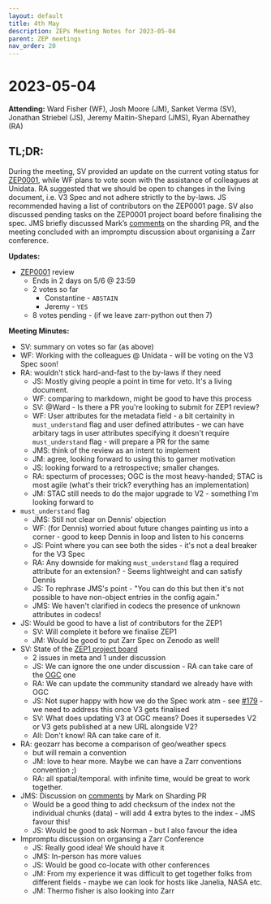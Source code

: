 ```yaml
---
layout: default
title: 4th May
description: ZEPs Meeting Notes for 2023-05-04
parent: ZEP meetings
nav_order: 20
---
```


# 2023-05-04

**Attending:** Ward Fisher (WF), Josh Moore (JM), Sanket Verma (SV), Jonathan Striebel (JS), Jeremy Maitin-Shepard (JMS), Ryan Abernathey (RA)

## TL;DR:

During the meeting, SV provided an update on the current voting status for [ZEP0001](https://github.com/zarr-developers/zarr-specs/issues/227), while WF plans to vote soon with the assistance of colleagues at Unidata. RA suggested that we should be open to changes in the living document, i.e. V3 Spec and not adhere strictly to the by-laws. JS recommended having a list of contributors on the ZEP0001 page. SV also discussed pending tasks on the ZEP0001 project board before finalising the spec. JMS briefly discussed Mark’s [comments](https://github.com/zarr-developers/zarr-specs/pull/152#issuecomment-1533335795) on the sharding PR, and the meeting concluded with an impromptu discussion about organising a Zarr conference.

**Updates:**

- [ZEP0001](https://github.com/zarr-developers/zarr-specs/issues/227) review
    - Ends in 2 days on 5/6 @ 23:59
    - 2 votes so far
        - Constantine - `ABSTAIN`
        - Jeremy - `YES`
    - 8 votes pending - (if we leave zarr-python out then 7)

**Meeting Minutes:**

- SV: summary on votes so far (as above)
- WF: Working with the colleagues @ Unidata - will be voting on the V3 Spec soon!
- RA: wouldn't stick hard-and-fast to the by-laws if they need
  - JS: Mostly giving people a point in time for veto. It's a living document.
  - WF: comparing to markdown, might be good to have this process
  - SV: @Ward - Is there a PR you're looking to submit for ZEP1 review?
  - WF: User attributes for the metadata field - a bit certainity in `must_understand` flag and user defined attributes - we can have arbitary tags in user attributes specifying it doesn't require `must_understand` flag - will prepare a PR for the same
  - JMS: think of the review as an intent to implement
  - JM: agree, looking forward to using this to garner motivation
  - JS: looking forward to a retrospective; smaller changes.
  - RA: specturm of processes; OGC is the most heavy-handed; STAC is most agile (what's their trick? everything has an implementation)
  - JM: STAC still needs to do the major upgrade to V2 - something I'm looking forward to
- `must_understand` flag
  - JMS: Still not clear on Dennis' objection
  - WF: (for Dennis) worried about future changes painting us into a corner - good to keep Dennis in loop and listen to his concerns
  - JS: Point where you can see both the sides - it's not a deal breaker for the V3 Spec
  - RA: Any downside for making `must_understand` flag a required attribute for an extension? - Seems lightweight and can satisfy Dennis
  - JS: To rephrase JMS's point - "You can do this but then it's not possible to have non-object entries in the config again."
  - JMS: We haven't clarified in codecs the presence of unknown attributes in codecs!
- JS: Would be good to have a list of contributors for the ZEP1
    - SV: Will complete it before we finalise ZEP1
    - JM: Would be good to put Zarr Spec on Zenodo as well!
- SV: State of the [ZEP1 project board](https://github.com/orgs/zarr-developers/projects/2/views/2)
    - 2 issues in meta and 1 under discussion
    - JS: We can ignore the one under discussion - RA can take care of the [OGC](https://github.com/zarr-developers/zarr-specs/issues/42) one
    - RA: We can update the community standard we already have with OGC
    - JS: Not super happy with how we do the Spec work atm - see [#179](https://github.com/zarr-developers/zarr-specs/issues/179) - we need to address this once V3 gets finalised
    - SV: What does updating V3 at OGC means? Does it supersedes V2 or V3 gets published at a new URL alongside V2?
    - All: Don't know! RA can take care of it.
- RA: geozarr has become a comparison of geo/weather specs
  - but will remain a convention
  - JM: love to hear more. Maybe we can have a Zarr conventions convention ;)
  - RA: all spatial/temporal. with infinite time, would be great to work together.
- JMS: Discussion on [comments](https://github.com/zarr-developers/zarr-specs/pull/152#issuecomment-1533335795) by Mark on Sharding PR
    - Would be a good thing to add checksum of the index not the individual chunks (data) - will add 4 extra bytes to the index - JMS favour this!
    - JS: Would be good to ask Norman - but I also favour the idea
- Impromptu discussion on organsing a Zarr Conference
    - JS: Really good idea! We should have it
    - JMS: In-person has more values
    - JS: Would be good co-locate with other conferences
    - JM: From my experience it was difficult to get together folks from different fields - maybe we can look for hosts like Janelia, NASA etc.
    - JM: Thermo fisher is also looking into Zarr
